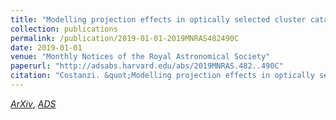 ```yaml
---
title: "Modelling projection effects in optically selected cluster catalogues"
collection: publications
permalink: /publication/2019-01-01-2019MNRAS482490C
date: 2019-01-01
venue: "Monthly Notices of the Royal Astronomical Society"
paperurl: "http://adsabs.harvard.edu/abs/2019MNRAS.482..490C"
citation: "Costanzi. &quot;Modelling projection effects in optically selected cluster catalogues.&quot; <i>Monthly Notices of the Royal Astronomical Society</i>, 482:, Jan 2019"
---
```


[*ArXiv*](https://arxiv.org/abs/1807.07072), [*ADS*](http://adsabs.harvard.edu/abs/2019MNRAS.482..490C)
